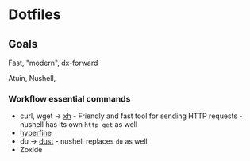 # Dotfiles

## Goals

Fast, "modern", dx-forward

Atuin, Nushell,

### Workflow essential commands

* curl, wget → [xh](https://github.com/ducaale/xh) - Friendly and fast tool for sending HTTP requests - nushell has its own `http get` as well
* [hyperfine](https://github.com/sharkdp/hyperfine)
* du → [dust](https://github.com/bootandy/dust) - nushell replaces `du` as well
* Zoxide
